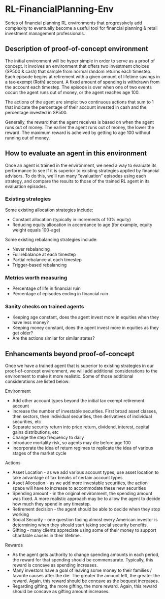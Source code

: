 # RL-FinancialPlanning-Env
Series of financial planning RL environments that progressively add complexity to eventually become a useful tool for financial planning &amp; retail investment management professionals.


## Description of proof-of-concept environment
The initial environment will be hyper simple in order to serve as a proof of concept. It involves an environment that offers two investment choices (SP500 & cash) that sample from normal random returns each timestep. Each episode begins at retirement with a given amount of lifetime savings in a tax-exempt (Roth) account. A fixed amount of spending is withdrawn from the account each timestep. The episode is over when one of two events occur: the agent runs out of money, or the agent reaches age 100. 

The actions of the agent are simple: two continuous actions that sum to 1 that indicate the percentage of their account invested in cash and the percentage invested in SP500.

Generally, the reward that the agent receives is based on when the agent runs out of money. The earlier the agent runs out of money, the lower the reward. The maximum reward is acheived by getting to age 100 without running out of money. 


## How to evaluate an agent in this environment
Once an agent is trained in the environment, we need a way to evaluate its performance to see if it is superior to existing strategies applied by financial advisors. To do this, we'll run many "evaluation" episodes using each strategy, and compare the results to those of the trained RL agent in its evaluation episodes.

### Existing strategies
Some existing allocation strategies include:
* Constant allocation (typically in increments of 10% equity)
* Reducing equity allocation in accordance to age (for example, equity weight equals 100-age)

Some existing rebalancing strategies include:
* Never rebalancing
* Full rebalance at each timestep
* Partial rebalance at each timestep
* Trigger-based rebalancing

### Metrics worth measuring
* Percentage of life in financial ruin
* Percentage of episodes ending in financial ruin

### Sanity checks on trained agents
* Keeping age constant, does the agent invest more in equities when they have less money?
* Keeping money constant, does the agent invest more in equities as they get older?
* Are the actions similar for similar states?


## Enhancements beyond proof-of-concept
Once we have a trained agent that is superior to existing strategies in our proof-of-concept environment, we will add additional considerations to the environment to make it more realistic. Some of those additional considerations are listed below:

Environment
* Add other account types beyond the initial tax exempt retirement account
* Increase the number of investable securities. First broad asset classes, then sectors, then individual securities, then derivatives of individual securities, etc
* Separate security return into price return, dividend, interest, capital gains distributions, etc
* Change the step frequency to daily
* Introduce mortality risk, so agents may die before age 100
* Incorporate the idea of return regimes to replicate the idea of various stages of the market cycle

Actions
* Asset Location - as we add various account types, use asset location to take advantage of tax breaks of certain account types
* Asset Allocation - as we add more investable securities, the action space will have to increase to accommodate these new securities
* Spending amount - in the original environment, the spending amount was fixed. A more realistic approach may be to allow the agent to decide how much they spend in any timestep.
* Retirement decision - the agent should be able to decide when they stop working
* Social Security - one question facing almost every American investor is determining when they should start taking social security benefits. 
* Gifting - many clients appreciate using some of their money to support charitable causes in their lifetime.

Rewards
* As the agent gets authority to change spending amounts in each period, the reward for that spending should be commensurate. Typically, this reward is concave as spending increases.
* Many investors have a goal of leaving some money to their families / favorite causes after the die. The greater the amount left, the greater the reward. Again, this reward should be concave as the bequest increases.
* Regarding gifting, the more gifting, the more reward. Again, this reward should be concave as gifting amount increases.
